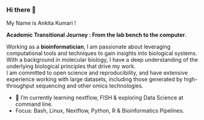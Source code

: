 ### Hi there 👋
My Name is Ankita Kumari ! <br />

**Academic Transitional Journey : From the lab bench to the computer.**<br />

Working as a **bioinformatician**, I am passionate about leveraging computational tools and techniques to gain insights into biological systems. 
With a background in molecular biology, I have a deep understanding of the underlying biological principles that drive my work.<br /> 
I am committed to open science and reproducibility, and have extensive experience working with large datasets, including those generated by high-throughput sequencing and other omics technologies. 


- 🌱 I’m currently learning nextflow, FISH & exploring Data Science at command line.
- Focus: Bash, Linux, Nextflow, Python, R & Bioinformatics Pipelines.

